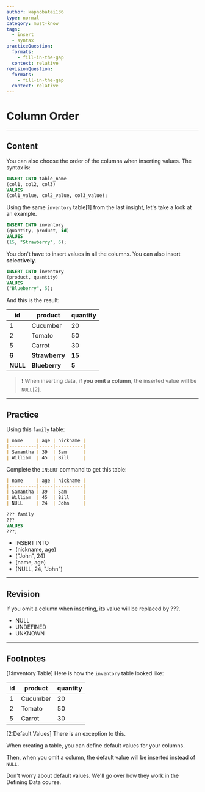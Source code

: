 ```yaml
---
author: kapnobatai136
type: normal
category: must-know
tags:
  - insert
  - syntax
practiceQuestion:
  formats:
    - fill-in-the-gap
  context: relative
revisionQuestion:
  formats:
    - fill-in-the-gap
  context: relative
---
```


# Column Order


---

## Content

You can also choose the order of the columns when inserting values. The syntax is:

```sql
INSERT INTO table_name
(col1, col2, col3)
VALUES
(col1_value, col2_value, col3_value);
```

Using the same `inventory` table[1] from the last insight, let's take a look at an example.

```sql
INSERT INTO inventory
(quantity, product, id)
VALUES
(15, "Strawberry", 6);
```

You don't have to insert values in all the columns. You can also insert **selectively**.

```sql
INSERT INTO inventory
(product, quantity)
VALUES
("Blueberry", 5);
```

And this is the result:

| id       | product        | quantity |
| -------- | -------------- | -------- |
| 1        | Cucumber       | 20       |
| 2        | Tomato         | 50       |
| 5        | Carrot         | 30       |
| **6**    | **Strawberry** | **15**   |
| **NULL** | **Blueberry**  | **5**    |

> ❗ When inserting data, **if you omit a column**, the inserted value will be `NULL`[2].


---

## Practice

Using this `family` table:

```md
| name     | age | nickname |
|----------|-----|----------|
| Samantha | 39  | Sam      |
| William  | 45  | Bill     |
```

Complete the `INSERT` command to get this table:

```md
| name     | age | nickname |
|----------|-----|----------|
| Samantha | 39  | Sam      |
| William  | 45  | Bill     |
| NULL     | 24  | John     |
```

```sql
??? family
???
VALUES
???;
```

- INSERT INTO
- (nickname, age)
- ("John", 24)
- (name, age)
- (NULL, 24, "John")


---

## Revision

If you omit a column when inserting, its value will be replaced by ???.

- NULL
- UNDEFINED
- UNKNOWN


---

## Footnotes

[1:Inventory Table]
Here is how the `inventory` table looked like:

| id | product  | quantity |
| -- | -------- | -------- |
| 1  | Cucumber | 20       |
| 2  | Tomato   | 50       |
| 5  | Carrot   | 30       |

[2:Default Values]
There is an exception to this. 

When creating a table, you can define default values for your columns.

Then, when you omit a column, the default value will be inserted instead of `NULL`.

Don't worry about default values. We'll go over how they work in the Defining Data course.

